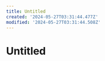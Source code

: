 ```yaml
---
title: Untitled
created: '2024-05-27T03:31:44.477Z'
modified: '2024-05-27T03:31:44.508Z'
---
```


# Untitled
